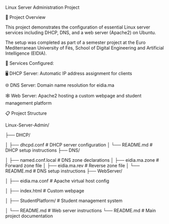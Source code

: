 Linux Server Administration Project

📌 Project Overview

This project demonstrates the configuration of essential Linux server services including DHCP, DNS, and a web server (Apache2) on Ubuntu.

The setup was completed as part of a semester project at the Euro Mediterranean University of Fès, School of Digital Engineering and Artificial Intelligence (EIDIA).

🔧 Services Configured:

🖥️ DHCP Server: Automatic IP address assignment for clients

🌐 DNS Server: Domain name resolution for eidia.ma

🕸️ Web Server: Apache2 hosting a custom webpage and student management platform

📋 Project Structure


Linux-Server-Admin/

├── DHCP/

│   ├── dhcpd.conf             # DHCP server configuration
│   └── README.md              # DHCP setup instructions
├── DNS/


│   ├── named.conf.local       # DNS zone declarations
│   ├── eidia.ma.zone          # Forward zone file
│   ├── eidia.ma.rev           # Reverse zone file
│   └── README.md              # DNS setup instructions
├── WebServer/


│   ├── eidia.ma.conf          # Apache virtual host config

│   ├── index.html             # Custom webpage

│   ├── StudentPlatform/       # Student management system

│   └── README.md              # Web server instructions
└── README.md                  # Main project documentation



